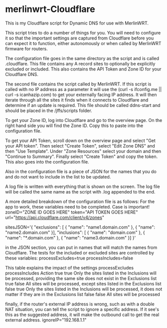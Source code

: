# merlinwrt-Cloudflare
This is my Cloudflare script for Dynamic DNS for use with MerlinWRT.

This script tries to do a number of things for you.  You will need to configure it so that the important settings are captured from Cloudflare before you can expect it to function, either autonomously or when called by MerlinWRT firmware for routers.

The configuration file goes in the same directory as the script and is called .cloudflare. This file contains any A record sites to optionally be explicitly excluded or included. This also contains the API Token and Zone ID for your Cloudflare DNS.

The second file contains the script called by MerlinWRT.  If this script is called with no IP address as a parameter it will use the (curl -s ifconfig.me || curl -s icanhazip.com) to get your externally facing IP address.  It will then iterate through all the sites it finds when it connects to Cloudflare and determine if an update is required. This file should be called ddns-start and should be placed in the /jffs/scripts folder.

To get your Zone ID, log into Cloudflare and go to the overview page. On the right hand side you will find the Zone ID. Copy this to paste into the configuration file.

To get your API Token, scroll down on the overview page and select "Get your API token". Then select "Create Token", select "Edit Zone DNS" and then "Use Template". Under "Zone Resources" select your domain and then "Continue to Summary". Finally select "Create Token" and copy the token. This also goes into the configuration file.

Also in the configuration file is a piece of JSON for the names that you do and do not want to include in the list to be updated. 

A log file is written with everything that is shown on the screen.  The log file will be called the same name as the script with .log appended to the end.

A more detailed breakdown of the configuration file is as follows:
For the app to work, these variables need to be completed. Case is important!
zoneID="ZONE ID GOES HERE"
token="API TOKEN GOES HERE"
url="https://api.cloudflare.com/client/v4/zones"

sitesJSON='{
  "exclusions": [
    {
      "name": "name1.domain.com"
    },
    {
      "name": "name2.domain.com"
    }],
  "inclusions": [
    {
      "name": "domain.com"
    },
    {
      "name": "*.domain.com"
    },
    {
      "name": "name3.domain.com"
    }]
}'

in the JSON section, you can put in names that will match the names from Cloudflare.
The tests for the included or excluded sites are controlled by these variables:
processExcludes=true
processIncludes=false

This table explains the impact of the settings
processExcludes processIncludes Action
true            true            Only the sites listed in the Inclusions will be processed, providing the same site does not exist in the Exclusions list
true            false           All sites will be processed, except sites listed in the Exclusions list
false           true            Only the sites listed in the Inclusions will be processed, it does not matter if they are in the Exclusions list
false           false           All sites will be processed

finally, if the router's external IP address is wrong, such as with a double NAT situation, you can tell the script to ignore a specific address. If it see's this as the suggested address, it will make the outbound call to get the real external address.
ignoreIP="192.168.1.1"
